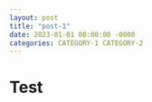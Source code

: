```yaml
---
layout: post
title: "post-1"
date: 2023-01-01 00:00:00 -0000
categories: CATEGORY-1 CATEGORY-2
---
```


# Test
